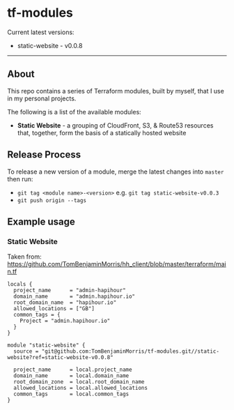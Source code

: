 # tf-modules

Current latest versions:
* static-website - v0.0.8

---
## About
This repo contains a series of Terraform modules, built by myself, that I use in my personal projects.

The following is a list of the available modules:
* **Static Website** - a grouping of CloudFront, S3, & Route53 resources that, together, form the basis of a statically hosted website

## Release Process
To release a new version of a module, merge the latest changes into `master` then run:
* `git tag <module name>-<version>` e.g. `git tag static-website-v0.0.3`
* `git push origin --tags`

## Example usage
### Static Website
Taken from: https://github.com/TomBenjaminMorris/hh_client/blob/master/terraform/main.tf
```
locals {
  project_name      = "admin-hapihour"
  domain_name       = "admin.hapihour.io"
  root_domain_name  = "hapihour.io"
  allowed_locations = ["GB"]
  common_tags = {
    Project = "admin.hapihour.io"
  }
}

module "static-website" {
  source = "git@github.com:TomBenjaminMorris/tf-modules.git//static-website?ref=static-website-v0.0.8"

  project_name      = local.project_name
  domain_name       = local.domain_name
  root_domain_zone  = local.root_domain_name
  allowed_locations = local.allowed_locations
  common_tags       = local.common_tags
}
```
